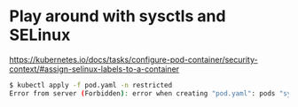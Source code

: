 # Play around with sysctls and SELinux

https://kubernetes.io/docs/tasks/configure-pod-container/security-context/#assign-selinux-labels-to-a-container

```bash
$ kubectl apply -f pod.yaml -n restricted 
Error from server (Forbidden): error when creating "pod.yaml": pods "sysctlpod" is forbidden: violates PodSecurity "restricted:v1.32": seLinuxOptions (pod set forbidden securityContext.seLinuxOptions: user may not be set; role may not be set), forbidden sysctls (net.core.somaxconn, kernel.msgmax), allowPrivilegeEscalation != false (container "my-pod" must set securityContext.allowPrivilegeEscalation=false), unrestricted capabilities (container "my-pod" must set securityContext.capabilities.drop=["ALL"]), runAsNonRoot != true (pod or container "my-pod" must set securityContext.runAsNonRoot=true), seccompProfile (pod or container "my-pod" must set securityContext.seccompProfile.type to "RuntimeDefault" or "Localhost")
```